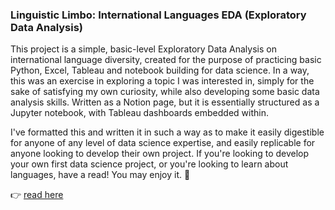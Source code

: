 ### Linguistic Limbo: International Languages EDA (Exploratory Data Analysis)

This project is a simple, basic-level Exploratory Data Analysis on international language diversity, created for the purpose of practicing basic Python, Excel, Tableau and notebook building for data science. In a way, this was an exercise in exploring a topic I was interested in, simply for the sake of satisfying my own curiosity, while also developing some basic data analysis skills. Written as a Notion page, but it is essentially structured as a Jupyter notebook, with Tableau dashboards embedded within. 

I've formatted this and written it in such a way as to make it easily digestible for anyone of any level of data science expertise, and easily replicable for anyone looking to develop their own project. If you're looking to develop your own first data science project, or you're looking to learn about languages, have a read! You may enjoy it. 🙂

👉 [read here](https://hyper-governor-c79.notion.site/The-Linguistic-Limbo-An-International-Languages-EDA-Exploratory-Data-Analysis-16ead749ffa5817788fede2046551db2)

